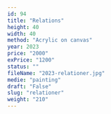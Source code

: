 ```yaml
---
id: 94
title: "Relations"
height: 40
width: 40
method: "Acrylic on canvas"
year: 2023
price: "2000"
exPrice: "1200"
status: ""
fileName: "2023-relationer.jpg"
medie: "painting"
draft: "False"
slug: "relationer"
weight: "210"
---
```

